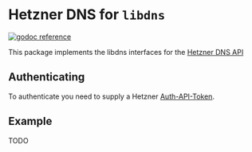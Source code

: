 # Hetzner DNS for `libdns`

[![godoc reference](https://img.shields.io/badge/godoc-reference-blue.svg)](https://pkg.go.dev/github.com/libdns/hetzner)


This package implements the libdns interfaces for the [Hetzner DNS API](https://dns.hetzner.com/api-docs)

## Authenticating

To authenticate you need to supply a Hetzner [Auth-API-Token](https://dns.hetzner.com/api-docs#section/Authentication/Auth-API-Token).

## Example

TODO


